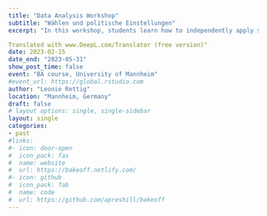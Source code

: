```yaml
---
title: "Data Analysis Workshop"
subtitle: "Wählen und politische Einstellungen"
excerpt: "In this workshop, students learn how to independently apply statistical methods to study voter behaviour and political attitudes. In doing so, we critically engage with current research literature. Based on the principles of open and comprehensible science, students learn to understand, interpret, question and test the statistical analyses of this literature through their own replications. Application of statistical methods is taught using Stata (but R material will be provided). Teaching language is German. " 

Translated with www.DeepL.com/Translator (free version)"
date: 2023-02-15
date_end: "2023-05-31"
show_post_time: false
event: "BA course, University of Mannheim"
#event_url: https://global.rstudio.com
author: "Leonie Rettig"
location: "Mannheim, Germany"
draft: false
# layout options: single, single-sidebar
layout: single
categories:
- past
#links:
#- icon: door-open
#  icon_pack: fas
#  name: website
#  url: https://bakeoff.netlify.com/
#- icon: github
#  icon_pack: fab
#  name: code
#  url: https://github.com/apreshill/bakeoff
---
```


